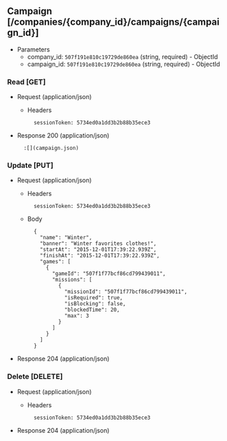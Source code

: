 ## Campaign [/companies/{company_id}/campaigns/{campaign_id}]

+ Parameters
    + company_id: `507f191e810c19729de860ea` (string, required) -  ObjectId
    + campaign_id: `507f191e810c19729de860ea` (string, required) - ObjectId

### Read [GET]

+ Request (application/json)

    + Headers

            sessionToken: 5734ed0a1dd3b2b88b35ece3

+ Response 200 (application/json)

        :[](campaign.json)

### Update [PUT]

+ Request (application/json)

    + Headers

            sessionToken: 5734ed0a1dd3b2b88b35ece3

    + Body

            {
              "name": "Winter",
              "banner": "Winter favorites clothes!",
              "startAt": "2015-12-01T17:39:22.939Z",
              "finishAt": "2015-12-01T17:39:22.939Z",
              "games": [
                {
                  "gameId": "507f1f77bcf86cd799439011",
                  "missions": [
                    {
                      "missionId": "507f1f77bcf86cd799439011",
                      "isRequired": true,
                      "isBlocking": false,
                      "blockedTime": 20,
                      "max": 3
                    }
                  ]
                }
              ]
            }

+ Response 204 (application/json)

### Delete [DELETE]

+ Request (application/json)

    + Headers

            sessionToken: 5734ed0a1dd3b2b88b35ece3

+ Response 204 (application/json)
